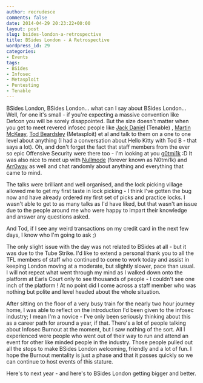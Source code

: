 ```yaml
---
author: recrudesce
comments: false
date: 2014-04-29 20:23:22+00:00
layout: post
slug: bsides-london-a-retrospective
title: BSides London - A Retrospective
wordpress_id: 29
categories:
- Events
tags:
- BSides
- Infosec
- Metasploit
- Pentesting
- Tenable
---
```


BSides London, BSides London... what can I say about BSides London...
Well, for one it's small - if you're expecting a massive convention like Defcon you will be sorely disappointed. But the size doesn't matter when you get to meet revered infosec people like [Jack Daniel](https://twitter.com/jack_daniel) (Tenable) , [Martin McKeay](https://twitter.com/mckeay), [Tod Beardsley](https://twitter.com/todb) (Metasploit) et al and talk to them on a one to one level about anything (I had a conversation about Hello Kitty with Tod B - that says a lot). Oh, and don't forget the fact that staff members from the ever so epic Offensive Security were there too - I'm looking at you [g0tmi1k](https://twitter.com/g0tmi1k) :D It was also nice to meet up with [Nullmode](https://twitter.com/NullMode_) (forever known as N0tmi1k) and [Arr0way](https://twitter.com/arr0way) as well and chat randomly about anything and everything that came to mind.
<!-- more -->

The talks were brilliant and well organised, and the lock picking village allowed me to get my first taste in lock picking - I think I've gotten the bug now and have already ordered my first set of picks and practice locks. I wasn't able to get to as many talks as I'd have liked, but that wasn't an issue due to the people around me who were happy to impart their knowledge and answer any questions asked.

And Tod, if I see any weird transactions on my credit card in the next few days, I know who I'm going to ask ;)

The only slight issue with the day was not related to BSides at all - but it was due to the Tube Strike. I'd like to extend a personal thank you to all the TFL members of staff who continued to come to work today and assist in keeping London moving at a moderate, but slightly slower, pace than usual. I will not repeat what went through my mind as I walked down onto the platform at Earls Court only to see thousands of people - I couldn't see one inch of the platform ! At no point did I come across a staff member who was nothing but polite and level headed about the whole situation.

After sitting on the floor of a very busy train for the nearly two hour journey home, I was able to reflect on the introduction I'd been given to the infosec industry; I mean I'm a novice - I've only been seriously thinking about this as a career path for around a year, if that. There's a lot of people talking about Infosec Burnout at the moment, but I saw nothing of the sort. All I experienced were people who went out of their way to run and attend an event for other like minded people in the industry. Those people pulled out all the stops to make BSides London welcoming, friendly and a lot of fun. I hope the Burnout mentality is just a phase and that it passes quickly so we can continue to host events of this stature.

Here's to next year - and here's to BSides London getting bigger and better.
